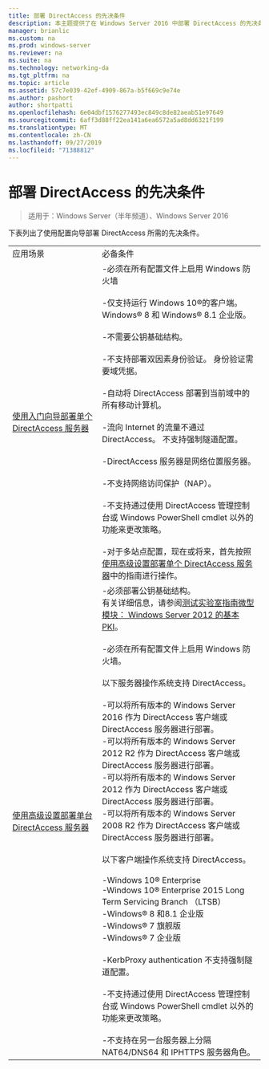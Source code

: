```yaml
---
title: 部署 DirectAccess 的先决条件
description: 本主题提供了在 Windows Server 2016 中部署 DirectAccess 的先决条件。
manager: brianlic
ms.custom: na
ms.prod: windows-server
ms.reviewer: na
ms.suite: na
ms.technology: networking-da
ms.tgt_pltfrm: na
ms.topic: article
ms.assetid: 57c7e039-42ef-4909-867a-b5f669c9e74e
ms.author: pashort
author: shortpatti
ms.openlocfilehash: 6e04dbf1576277493ec849c8de82aeab51e97649
ms.sourcegitcommit: 6aff3d88ff22ea141a6ea6572a5ad8dd6321f199
ms.translationtype: MT
ms.contentlocale: zh-CN
ms.lasthandoff: 09/27/2019
ms.locfileid: "71388812"
---
```

# <a name="prerequisites-for-deploying-directaccess"></a>部署 DirectAccess 的先决条件

>适用于：Windows Server（半年频道）、Windows Server 2016

下表列出了使用配置向导部署 DirectAccess 所需的先决条件。  
  
|||  
|-|-|  
|应用场景|必备条件|  
|[使用入门向导部署单个 DirectAccess 服务器](../../remote-access/directaccess/single-server-wizard/Deploy-a-Single-DirectAccess-Server-Using-the-Getting-Started-Wizard.md)|-必须在所有配置文件上启用 Windows 防火墙<br /><br />-仅支持运行 Windows 10&reg;的客户端。 <br />              Windows&reg; 8 和 Windows&reg; 8.1 企业版。<br /><br />-不需要公钥基础结构。<br /><br />-不支持部署双因素身份验证。 身份验证需要域凭据。<br /><br />-自动将 DirectAccess 部署到当前域中的所有移动计算机。<br /><br />-流向 Internet 的流量不通过 DirectAccess。 不支持强制隧道配置。<br /><br />-DirectAccess 服务器是网络位置服务器。<br /><br />-不支持网络访问保护（NAP）。<br /><br />-不支持通过使用 DirectAccess 管理控制台或 Windows PowerShell cmdlet 以外的功能来更改策略。<br /><br />-对于多站点配置，现在或将来，首先按照[使用高级设置部署单个 DirectAccess 服务器](../../remote-access/directaccess/single-server-advanced/Deploy-a-Single-DirectAccess-Server-with-Advanced-Settings.md)中的指南进行操作。|  
|[使用高级设置部署单台 DirectAccess 服务器](../../remote-access/directaccess/single-server-advanced/Deploy-a-Single-DirectAccess-Server-with-Advanced-Settings.md)|-必须部署公钥基础结构。<br />    有关详细信息，请参阅[测试实验室指南微型模块： Windows Server 2012 的基本 PKI](https://social.technet.microsoft.com/wiki/contents/articles/7862.test-lab-guide-mini-module-basic-pki-for-windows-server-2012.aspx)。<br /><br />-必须在所有配置文件上启用 Windows 防火墙。<br /><br />以下服务器操作系统支持 DirectAccess。<br /><br />-可以将所有版本的 Windows Server 2016 作为 DirectAccess 客户端或 DirectAccess 服务器进行部署。<br />-可以将所有版本的 Windows Server 2012 R2 作为 DirectAccess 客户端或 DirectAccess 服务器进行部署。<br />-可以将所有版本的 Windows Server 2012 作为 DirectAccess 客户端或 DirectAccess 服务器进行部署。<br />-可以将所有版本的 Windows Server 2008 R2 作为 DirectAccess 客户端或 DirectAccess 服务器进行部署。<br /><br />以下客户端操作系统支持 DirectAccess。<br /><br />-Windows 10&reg; Enterprise<br />-Windows 10&reg; Enterprise 2015 Long Term Servicing Branch （LTSB）<br />-Windows&reg; 8 和8.1 企业版<br />-Windows&reg; 7 旗舰版<br />-Windows&reg; 7 企业版<br /><br />-KerbProxy authentication 不支持强制隧道配置。<br /><br />-不支持通过使用 DirectAccess 管理控制台或 Windows PowerShell cmdlet 以外的功能来更改策略。<br /><br />-不支持在另一台服务器上分隔 NAT64/DNS64 和 IPHTTPS 服务器角色。|  
  


